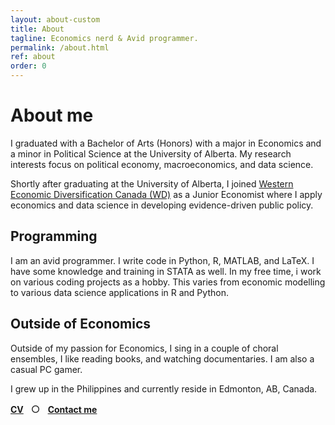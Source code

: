 ```yaml
---
layout: about-custom
title: About
tagline: Economics nerd & Avid programmer.
permalink: /about.html
ref: about
order: 0
---
```

# About me
I graduated with a Bachelor of Arts (Honors) with a major in Economics and a minor in Political Science at the University of Alberta. My research interests focus on political economy, macroeconomics, and data science. 

Shortly after graduating at the University of Alberta, I joined [Western Economic Diversification Canada (WD)](https://www.wd-deo.gc.ca/eng/home.asp) as a Junior Economist where 
I apply economics and data science in developing evidence-driven public policy. 

## Programming
I am an avid programmer. I write code in Python, R, MATLAB, and LaTeX. I have some knowledge and training in STATA as well. In my free time, i work on various coding projects as a hobby. This varies from economic modelling to various data science applications in R and Python. 

## Outside of Economics
Outside of my passion for Economics, I sing in a couple of choral ensembles, I like reading books, and watching documentaries. I am also a casual PC gamer.

I grew up in the Philippines and currently reside in Edmonton, AB, Canada.

[**CV**](LJ-Valencia-CV.pdf) &nbsp; <font size="3"> ○ </font> &nbsp; [**Contact me**](mailto:lebjenri@ualberta.ca) 
<!-- &nbsp; <font size="3"> ○ </font> &nbsp; [**Github**](https://github.com/lj-valencia) -->
